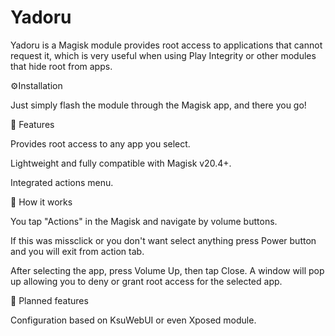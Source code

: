 # Yadoru
Yadoru is a Magisk module provides root access to applications that cannot request it, which is very useful when using Play Integrity or other modules that hide root from apps.

⚙️Installation

Just simply flash the module through the Magisk app, and there you go!

🔧 Features

Provides root access to any app you select.

Lightweight and fully compatible with Magisk v20.4+.

Integrated actions menu.

🚀 How it works

You tap "Actions" in the Magisk and navigate by volume buttons.

If this was missclick or you don't want select anything press Power button and you will exit from action tab.

After selecting the app, press Volume Up, then tap Close. A window will pop up allowing you to deny or grant root access for the selected app.

🧩 Planned features

Configuration based on KsuWebUI or even Xposed module. 
